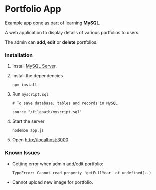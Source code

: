 # Portfolio App

Example app done as part of learning **MySQL**.

A web application to display details of various portfolios to users.

The admin can **add, edit** or **delete** portfolios.

### Installation

1.  Install  [MySQL Server](http://dev.mysql.com/downloads/installer/).

2.  Install the dependencies

    ```
    npm install
    ```

3.  Run `myscript.sql`
      ```
      # To save database, tables and records in MySQL

    source "/filepath/myscript.sql"
    ```


3.  Start the server
    ```
    nodemon app.js
    ```

4.  Open [http://localhost:3000](http://localhost:3000)


### Known Issues

* Getting error when admin add/edit portfolio:

      TypeError: Cannot read property 'getFullYear' of undefined(..)

* Cannot upload new image for portfolio.
